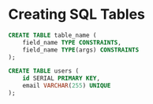 # Creating SQL Tables

```sql
CREATE TABLE table_name (
    field_name TYPE CONSTRAINTS,
    field_name TYPE(args) CONSTRAINTS
);
```

```sql
CREATE TABLE users (
    id SERIAL PRIMARY KEY,
    email VARCHAR(255) UNIQUE
);
```